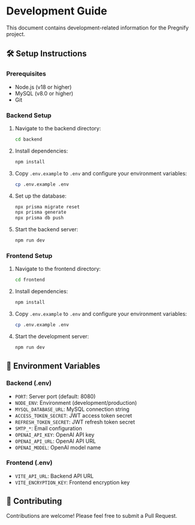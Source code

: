 # Development Guide

This document contains development-related information for the Pregnify project.

## 🛠️ Setup Instructions

### Prerequisites
- Node.js (v18 or higher)
- MySQL (v8.0 or higher)
- Git

### Backend Setup
1. Navigate to the backend directory:
   ```bash
   cd backend
   ```

2. Install dependencies:
   ```bash
   npm install
   ```

3. Copy `.env.example` to `.env` and configure your environment variables:
   ```bash
   cp .env.example .env
   ```

4. Set up the database:
   ```bash
   npx prisma migrate reset
   npx prisma generate
   npx prisma db push
   ```

5. Start the backend server:
   ```bash
   npm run dev
   ```

### Frontend Setup
1. Navigate to the frontend directory:
   ```bash
   cd frontend
   ```

2. Install dependencies:
   ```bash
   npm install
   ```

3. Copy `.env.example` to `.env` and configure your environment variables:
   ```bash
   cp .env.example .env
   ```

4. Start the development server:
   ```bash
   npm run dev
   ```

## 🔐 Environment Variables

### Backend (.env)
- `PORT`: Server port (default: 8080)
- `NODE_ENV`: Environment (development/production)
- `MYSQL_DATABASE_URL`: MySQL connection string
- `ACCESS_TOKEN_SECRET`: JWT access token secret
- `REFRESH_TOKEN_SECRET`: JWT refresh token secret
- `SMTP_*`: Email configuration
- `OPENAI_API_KEY`: OpenAI API key
- `OPENAI_API_URL`: OpenAI API URL
- `OPENAI_MODEL`: OpenAI model name

### Frontend (.env)
- `VITE_API_URL`: Backend API URL
- `VITE_ENCRYPTION_KEY`: Frontend encryption key

## 🤝 Contributing
Contributions are welcome! Please feel free to submit a Pull Request.
